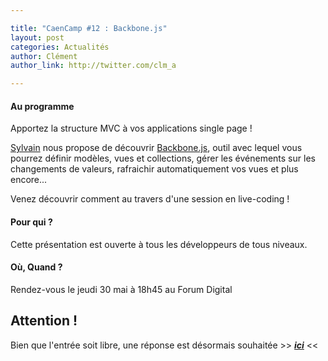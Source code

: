 ```yaml
---

title: "CaenCamp #12 : Backbone.js"
layout: post
categories: Actualités
author: Clément
author_link: http://twitter.com/clm_a

---
```



#### Au programme

Apportez la structure MVC à vos applications single page !

[Sylvain](http://www.twitter.com/sylzys) nous propose de découvrir [Backbone.js](http://backbonejs.org), outil avec lequel vous pourrez définir modèles, vues et collections, gérer les événements sur les changements de valeurs, rafraichir automatiquement vos vues et plus encore...

Venez découvrir comment au travers d'une session en live-coding !

#### Pour qui ?

Cette présentation est ouverte à tous les développeurs de tous niveaux.

#### Où, Quand ?

Rendez-vous le jeudi 30 mai à 18h45 au Forum Digital

## Attention !

Bien que l'entrée soit libre, une réponse est désormais souhaitée >> [***ici***](https://docs.google.com/forms/d/1tvKL-H9H5IH6E87gJTdmlDDOW6M5Ut6FsrBdSIXa9q0/viewform) <<

